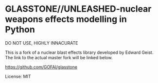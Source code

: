 GLASSTONE//UNLEASHED-nuclear weapons effects modelling in Python
=====================================================

DO NOT USE, HIGHLY INNACURATE

This is a fork of a nuclear blast effects library developed by Edward Geist. The link to the actual master fork will be linked below.

https://github.com/GOFAI/glasstone

License: MIT
